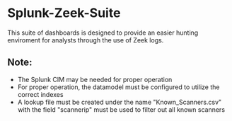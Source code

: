 # Splunk-Zeek-Suite
This suite of dashboards is designed to provide an easier hunting enviroment for analysts through the use of Zeek logs.

## Note:
- The Splunk CIM may be needed for proper operation
- For proper operation, the datamodel must be configured to utilize the correct indexes
- A lookup file must be created under the name "Known_Scanners.csv" with the field "scannerip" must be used to filter out all known scanners
